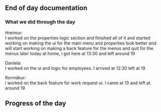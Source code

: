 ## End of day documentation

### What we did through the day 
Hreimur:\
I worked on the properties logic section and finished all of it and started working on making the ui for the main menu and properties look better and will start working on making a back feature for the menus and quit for the menus later today at home, i got here at 13:30 and left around 19


Daníela:\
I worked on the ui and logic for employees. I arrived at 12:30 left at 19


Kormákur:\
i worked on the back feature for work request ui. I came at 13 and left at around 19

## Progress of the day